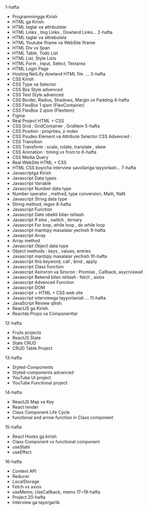 
1-hafta
- Programmingga Kirish
- HTML ga Kirish.
- HTML taglar va attributelar
- HTML Links , Img Links , Dowland Links...
2-hafta
- HTML taglar va attrebutela
- HTML Youtube Iframe va WebSite Iframe
- HTML Div vs Span
- HTML Table, Todo List
- HTML List, Style Lists
- HTML Form , Input, Select, Textarea
- HTML Login Page
- Hosting NetLify dowland HTML file ....
3-hafta
- CSS Kirish
- CSS Type va Selector
- CSS Box Style advenced
- CSS Text Style advenced
- CSS Border, Radius, Shadows, Margin vs Padding
4-hafta
- CSS FlexBox 1 qism (FlexContainer)
- CSS FlexBox 2 qism (FlexItem)
- Figma
- Real Project HTML + CSS
- CSS Grid : GridContainer , GridItem
5-hafta
- CSS Position : proprties, z-index
- CSS Psudeo Element va Attribute Selector
CSS Advenced :
- CSS Transition
- CSS Transform : scale, rotate, translate , skew
- CSS Animation : timing vs from to
6-hafta
- CSS Media Query
- Real WebSite HTML + CSS
- HTML CSS boyicha interview savollariga tayyorlash...
7-hafta
- Javascriptga Kirish
- Javascript Data types
- Javascript Variable
- Javascript Number data type
- Number operator , method, type conversion, Math, NaN
- Javascript String data type
- String method, regex
8-hafta
- Javascript Function
- Javascript Date obekti bilan ishlash
- Javascript If else , switch , ternary
- Javascript For loop, while loop , do while loop
- Javascript mantiqiy masalalar yechish
9-hafta
- Javascript Array
- Array method
- Javascript Object data type
- Object methods : keys , values, entries
- Javascript mantiqiy masalalar yechish
10-hafta
- Javascript this keyword, call , bind , apply
- Javascript Class function
- Javascript Asinxron va Sinxron : Promise , Callback, asycn/await
- Javascript Bekend bilan ishlash : fetch , axios
- Javascript Advenced Function
- Javascript DOM
- Javascript + HTML + CSS web site
- Javascript interviewga tayyorlanish ...
11-hafta
- JavaScript Review qilish.
- ReactJS ga Kirish.
- Reactda Props va Componentlar

12-hafta
- Fruits projects
- ReactJS State
- State CRUD
- CRUD Table Project

13-hafta
- Styled-Components
- Styled-components advanced
- YouTube UI project
- YouTube Functional project

14-hafta
- ReactJS Map va Key
- React render
- Class Component Life Cycle
- functional and arrow function in Class component

15-hafta
- React Hooks ga kirish
- Class Component vs functional component
- useState
- useEffect

16-hafta
- Context API
- Reducer
- LocalStorage
- Fetch vs axios
- useMemo, UseCallback, memo
17~19-hafta
- Project
20-hafta
- Interview ga tayorgarlik
